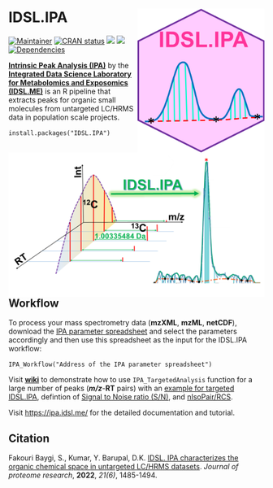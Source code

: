 # IDSL.IPA<img src='IPA_educational_files/Figures/IDSL.IPA-logo.PNG' width="250px" align="right" />

<!-- badges: start -->
[![Maintainer](https://img.shields.io/badge/maintainer-Sadjad_Fakouri_Baygi-blue)](https://github.com/sajfb)
[![CRAN status](https://www.r-pkg.org/badges/version/IDSL.IPA)](https://cran.r-project.org/package=IDSL.IPA)
![](http://cranlogs.r-pkg.org/badges/IDSL.IPA?color=orange)
![](http://cranlogs.r-pkg.org/badges/grand-total/IDSL.IPA?color=brightgreen)
[![Dependencies](https://tinyverse.netlify.com/badge/IDSL.IPA)](https://cran.r-project.org/package=IDSL.IPA)
<!-- badges: end -->

[**Intrinsic Peak Analysis (IPA)**](https://ipa.idsl.me/) by the [**Integrated Data Science Laboratory for Metabolomics and Exposomics (IDSL.ME)**](https://www.idsl.me/) is an R pipeline that extracts peaks for organic small molecules from untargeted LC/HRMS data in population scale projects. 

	install.packages("IDSL.IPA")

## <img src='IPA_educational_files/Figures/IDSL.IPA-TOC_Art.png' align="right" />

## Workflow
To process your mass spectrometry data (**mzXML**, **mzML**, **netCDF**), download the [IPA parameter spreadsheet](https://raw.githubusercontent.com/idslme/IDSL.IPA/main/IPA_parameters.xlsx) and select the parameters accordingly and then use this spreadsheet as the input for the IDSL.IPA workflow:

	IPA_Workflow("Address of the IPA parameter spreadsheet")

Visit [**wiki**](https://github.com/idslme/IDSL.IPA/wiki) to demonstrate how to use `IPA_TargetedAnalysis` function for a large number of peaks (***m/z***-**RT** pairs) with an [example for targeted IDSL.IPA](https://github.com/idslme/IDSL.IPA/wiki/Targeted-IPA), defintion of [Signal to Noise ratio (S/N)](https://github.com/idslme/IDSL.IPA/wiki/Defintion-Signal-to-Noise-Ratio), and [nIsoPair/RCS](https://github.com/idslme/IDSL.IPA/wiki/nIsoPair-RCS).

Visit https://ipa.idsl.me/ for the detailed documentation and tutorial.

## Citation

Fakouri Baygi, S., Kumar, Y. Barupal, D.K. [IDSL. IPA characterizes the organic chemical space in untargeted LC/HRMS datasets](https://pubs.acs.org/doi/10.1021/acs.jproteome.2c00120). *Journal of proteome research*, **2022**, *21(6)*, 1485-1494.